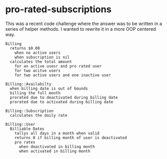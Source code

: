 # pro-rated-subscriptions

This was a recent code challenge where the answer was to be written in a series of helper methods. I wanted to rewrite it in a more OOP centered way.

```
Billing
  returns $0.00
    when no active users
    when subscription is nil
  calculates the total amount
    for an active usesr and pro rated user
    for two acitve users
    for two active users and one inactive user
    
Billing::Availabilty
  when billing date is out of bounds
  billing the full month
  prorated due to deactivated during billing date
  prorated due to activated during billing date

Billing::Subscription
  calculates the daily rate

Billing::User
  Billiable Dates
    tallys all days in a month when valid
    returns 0 if billing month of user is deactivated
    pro rates
      when deactivated in billing month
      when activated in billing month

```
